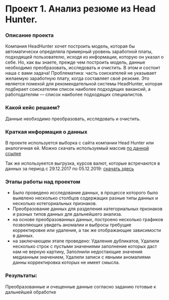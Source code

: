 # Проект 1. Анализ резюме из Head Hunter.


### Описание проекта    
Компания HeadHunter хочет построить модель, которая бы автоматически определяла примерный уровень заработной платы, подходящей пользователю, исходя из информации, которую он указал о себе. Но, как вы знаете, прежде чем построить модель, данные необходимо преобразовать, исследовать и очистить. В этом и состоит наша с вами задача!
Проблематика: часть соискателей не указывает желаемую заработную плату, когда составляет своё резюме.
Это является помехой для рекомендательной системы HeadHunter, которая подбирает соискателям список наиболее подходящих вакансий, а работодателям — список наиболее подходящих специалистов.


### Какой кейс решаем?    
Данные необходимо преобразовать, исследовать и очистить. 

### Краткая информация о данных
В проекте используется выборка с сайта компании Head Hunter или аналогичная ей. Можно скачать используемый массив
  <a href="https://drive.google.com/file/d/1GwGqm03_Vw1-WuDOuYqYjJn0zh3SBXSU/view?usp=sharing">по данной ссылке</a>
</p>

<p>
  Так же используеется выгрузка, курсов валют, которые встречаются в данных за период с 29.12.2017 по 05.12.2019:
  <a href="https://drive.google.com/file/d/1sovRlrYNL7Z5HvBlAjnTgHkH3QKzUTJp/view?usp=drive_link">скачать здесь</a>
</p>
  

### Этапы работы над проектом  
- Было проведено исследование данных, в процессе которого было выявлено несколько столбцов содержащих разные типы данных и несколько котегориальных признаков.
- Преобразование данных для разделения категориальных признаков и разных типов данных для дальнейшего анализа. 
- на основе преобразованных данных, построено несколько графиков позволяющих увидеть аномалии и выбросы требущие корректировке или удаления, а так же отображающие зависимости в данных.
- на заключающем этапе проведено:
 Удаление дубликатов, 
 Удалили несколько строк с пустыми значениями заполнение которых даст нам не верную картину,
 Заполнили недостающие значения медианным значением, 
 Удалили записи с явными аномалиями данны корректировка которых не имеет смысла.



### Результаты:  
Преобразованные и очещенные данные согласно заданию готовые к дальнейшей обработке
